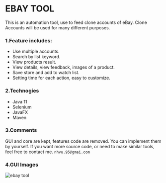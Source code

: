 
# EBAY TOOL
This is an automation tool, use to feed clone accounts of eBay. Clone Accounts will be used for many different purposes.

### 1.Feature includes:
- Use multiple accounts.
- Search by list keyword.
- View products result.
- View details, view feedback, images of a product.
- Save store and add to watch list.
- Setting time for each action, easy to customize.

### 2.Technogies
- Java 11
- Selenium
- JavaFX
- Maven

### 3.Comments
GUI and core are kept, features code are removed. 
You can implement them by yourself. If you want more source code, or need to make similar tools, feel free to contact me.
``nhvu.95@gmai.com``

### 4.GUI Images
![ebay tool](https://user-images.githubusercontent.com/26276890/132363601-da582063-6621-4c61-b96b-b08e434af32e.png)

